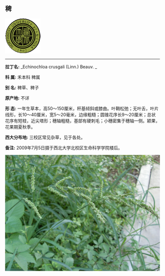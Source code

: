 ## 稗

![西北大学校园网络植物志](JPG/nwu.gif)

---

**拉丁名:**  _Echinochloa crusgali (Linn.) Beauv. _

**科 属:** 禾本科 稗属

**别 名:** 稗草、稗子

**原产地:** 不详

**形  态:** 一年生草本，高50～150厘米，秆基倾斜或膝曲。叶鞘松弛；无叶舌，叶片线形，长10～40厘米，宽5～20毫米，边缘粗糙；圆锥花序长9～20厘米；总状花序有短枝，近尖塔形；穗轴粗糙，基部有硬刺毛；小穗密集于穗轴一侧。颖果，花果期夏秋季。

**西大分布地:** 三校区常见杂草，见于各处。

**备注:** 2009年7月5日摄于西北大学北校区生命科学学院楼后。

![稗](JPG/稗草.JPG) 

